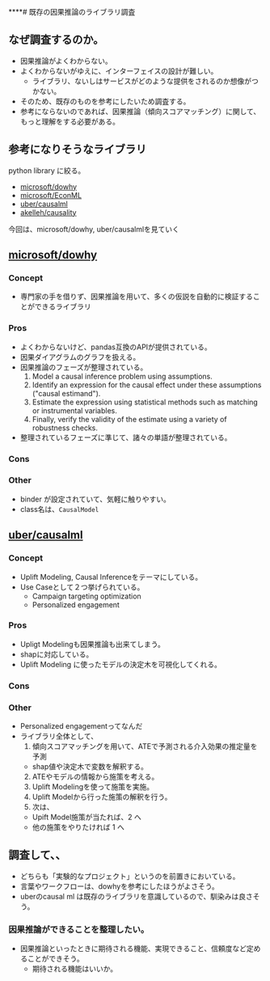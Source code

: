 ****# 既存の因果推論のライブラリ調査

## なぜ調査するのか。
- 因果推論がよくわからない。
- よくわからないがゆえに、インターフェイスの設計が難しい。
  - ライブラリ、ないしはサービスがどのような提供をされるのか想像がつかない。
- そのため、既存のものを参考にしたいため調査する。
- 参考にならないのであれば、因果推論（傾向スコアマッチング）に関して、もっと理解をする必要がある。


## 参考になりそうなライブラリ
python library に絞る。

- [microsoft/dowhy](!https://github.com/microsoft/dowhy)
- [microsoft/EconML](!https://github.com/microsoft/EconML)
- [uber/causalml](!https://github.com/uber/causalml)
- [akelleh/causality](!https://github.com/akelleh/causality)


今回は、microsoft/dowhy, uber/causalmlを見ていく

## [microsoft/dowhy](!https://github.com/microsoft/dowhy)
### Concept
- 専門家の手を借りず、因果推論を用いて、多くの仮説を自動的に検証することができるライブラリ
  
### Pros
- よくわからないけど、pandas互換のAPIが提供されている。
- 因果ダイアグラムのグラフを扱える。
- 因果推論のフェーズが整理されている。
    1. Model a causal inference problem using assumptions.
    2. Identify an expression for the causal effect under these assumptions ("causal estimand").
    3. Estimate the expression using statistical methods such as matching or instrumental variables.
    4. Finally, verify the validity of the estimate using a variety of robustness checks.
- 整理されているフェーズに準じて、諸々の単語が整理されている。 

### Cons

### Other
- binder が設定されていて、気軽に触りやすい。
- class名は、`CausalModel`



## [uber/causalml](!https://github.com/uber/causalml)
### Concept
- Uplift Modeling, Causal Inferenceをテーマにしている。
- Use Caseとして２つ挙げられている。
  - Campaign targeting optimization
  - Personalized engagement

### Pros
- Upligt Modelingも因果推論も出来てしまう。
- shapに対応している。
- Uplift Modeling に使ったモデルの決定木を可視化してくれる。

### Cons

### Other
- Personalized engagementってなんだ
- ライブラリ全体として、
  1. 傾向スコアマッチングを用いて、ATEで予測される介入効果の推定量を予測
    - shap値や決定木で変数を解釈する。
  2. ATEやモデルの情報から施策を考える。
  3. Uplift Modelingを使って施策を実施。
  4. Uplift Modelから行った施策の解釈を行う。
  5. 次は、
    - Upift Model施策が当たれば、2 へ
    - 他の施策をやりたければ 1 へ


## 調査して、、
- どちらも「実験的なプロジェクト」というのを前置きにおいている。
- 言葉やワークフローは、dowhyを参考にしたほうがよさそう。
- uberのcausal ml は既存のライブラリを意識しているので、馴染みは良さそう。

### 因果推論ができることを整理したい。
- 因果推論といったときに期待される機能、実現できること、信頼度など定めることができそう。
  - 期待される機能はいいか。
